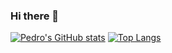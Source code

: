 ### Hi there 👋

<!--
**pedrox-hs/pedrox-hs** is a ✨ _special_ ✨ repository because its `README.md` (this file) appears on your GitHub profile.

Here are some ideas to get you started:

- 🔭 I’m currently working on ...
- 🌱 I’m currently learning ...
- 👯 I’m looking to collaborate on ...
- 🤔 I’m looking for help with ...
- 💬 Ask me about ...
- 📫 How to reach me: ...
- 😄 Pronouns: ...
- ⚡ Fun fact: ...

[![Pedro's wakatime stats](https://github-readme-stats.vercel.app/api/wakatime?username=pedrox)](https://github.com/anuraghazra/github-readme-stats)
-->



[![Pedro's GitHub stats](https://github-readme-stats.vercel.app/api?username=pedrox-hs&show_icons=true&count_private=true&rank_icon=percentile&theme=transparent&line_height=24)](https://github.com/anuraghazra/github-readme-stats)
[![Top Langs](https://github-readme-stats.vercel.app/api/top-langs/?username=pedrox-hs&layout=compact&langs_count=8&theme=transparent&size_weight=0.7&count_weight=0.3)](https://github.com/anuraghazra/github-readme-stats)
